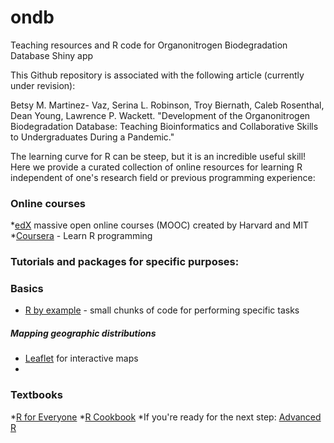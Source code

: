 # ondb
Teaching resources and R code for Organonitrogen Biodegradation Database Shiny app

This Github repository is associated with the following article (currently under revision):

Betsy M. Martinez- Vaz, Serina L. Robinson, Troy Biernath, Caleb Rosenthal, Dean Young, Lawrence P. Wackett. "Development of the Organonitrogen Biodegradation Database: Teaching Bioinformatics and Collaborative Skills to Undergraduates During a Pandemic."

The learning curve for R can be steep, but it is an incredible useful skill! Here we provide a curated collection of online resources for learning R independent of one's research field or previous programming experience:

### Online courses
*[edX](https://www.edx.org/learn/r-programming) massive open online courses (MOOC) created by Harvard and MIT
*[Coursera](https://www.coursera.org/learn/r-programming) - Learn R programming

### Tutorials and packages for specific purposes:

### Basics
* [R by example](http://www.mayin.org/ajayshah/KB/R/) - small chunks of code for performing specific tasks 

##### Mapping geographic distributions
* [Leaflet](https://rstudio.github.io/leaflet/) for interactive maps
* 

### Textbooks
*[R for Everyone](https://www.amazon.com/Everyone-Advanced-Analytics-Graphics-Addison-Wesley/dp/0321888030/)
*[R Cookbook](https://www.amazon.com/Cookbook-OReilly-Cookbooks-Paul-Teetor/dp/0596809158/)
*If you're ready for the next step: [Advanced R](https://www.amazon.com/Advanced-Chapman-Hall-Hadley-Wickham/dp/1466586966/?_encoding=UTF8&camp=1789&creative=9325&keywords=Advanced%20R%20%20Hadley%20Wickham&linkCode=ur2&qid=1447295724&s=books&sr=1-1&tag=compubookstut-20&linkId=WM2LVRCUK5PKG436)
